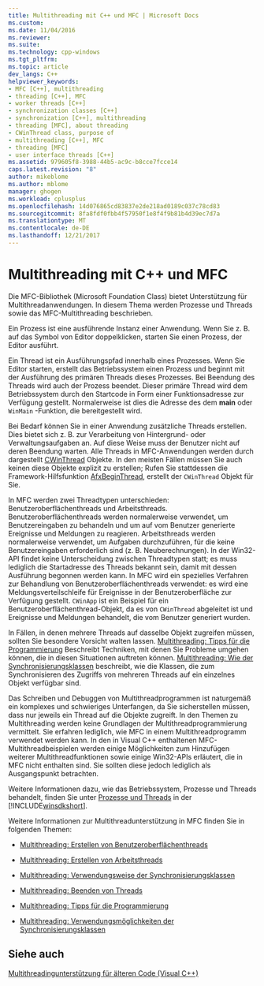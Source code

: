 ```yaml
---
title: Multithreading mit C++ und MFC | Microsoft Docs
ms.custom: 
ms.date: 11/04/2016
ms.reviewer: 
ms.suite: 
ms.technology: cpp-windows
ms.tgt_pltfrm: 
ms.topic: article
dev_langs: C++
helpviewer_keywords:
- MFC [C++], multithreading
- threading [C++], MFC
- worker threads [C++]
- synchronization classes [C++]
- synchronization [C++], multithreading
- threading [MFC], about threading
- CWinThread class, purpose of
- multithreading [C++], MFC
- threading [MFC]
- user interface threads [C++]
ms.assetid: 979605f8-3988-44b5-ac9c-b8cce7fcce14
caps.latest.revision: "8"
author: mikeblome
ms.author: mblome
manager: ghogen
ms.workload: cplusplus
ms.openlocfilehash: 14d076865cd83837e2de218ad0189c037c78cd83
ms.sourcegitcommit: 8fa8fdf0fbb4f57950f1e8f4f9b81b4d39ec7d7a
ms.translationtype: MT
ms.contentlocale: de-DE
ms.lasthandoff: 12/21/2017
---
```

# <a name="multithreading-with-c-and-mfc"></a>Multithreading mit C++ und MFC
Die MFC-Bibliothek (Microsoft Foundation Class) bietet Unterstützung für Multithreadanwendungen. In diesem Thema werden Prozesse und Threads sowie das MFC-Multithreading beschrieben.  
  
 Ein Prozess ist eine ausführende Instanz einer Anwendung. Wenn Sie z. B. auf das Symbol von Editor doppelklicken, starten Sie einen Prozess, der Editor ausführt.  
  
 Ein Thread ist ein Ausführungspfad innerhalb eines Prozesses. Wenn Sie Editor starten, erstellt das Betriebssystem einen Prozess und beginnt mit der Ausführung des primären Threads dieses Prozesses. Bei Beendung des Threads wird auch der Prozess beendet. Dieser primäre Thread wird dem Betriebssystem durch den Startcode in Form einer Funktionsadresse zur Verfügung gestellt. Normalerweise ist dies die Adresse des dem **main** oder `WinMain` -Funktion, die bereitgestellt wird.  
  
 Bei Bedarf können Sie in einer Anwendung zusätzliche Threads erstellen. Dies bietet sich z. B. zur Verarbeitung von Hintergrund- oder Verwaltungsaufgaben an. Auf diese Weise muss der Benutzer nicht auf deren Beendung warten. Alle Threads in MFC-Anwendungen werden durch dargestellt [CWinThread](../mfc/reference/cwinthread-class.md) Objekte. In den meisten Fällen müssen Sie auch keinen diese Objekte explizit zu erstellen; Rufen Sie stattdessen die Framework-Hilfsfunktion [AfxBeginThread](../mfc/reference/application-information-and-management.md#afxbeginthread), erstellt der `CWinThread` Objekt für Sie.  
  
 In MFC werden zwei Threadtypen unterschieden: Benutzeroberflächenthreads und Arbeitsthreads. Benutzeroberflächenthreads werden normalerweise verwendet, um Benutzereingaben zu behandeln und um auf vom Benutzer generierte Ereignisse und Meldungen zu reagieren. Arbeitsthreads werden normalerweise verwendet, um Aufgaben durchzuführen, für die keine Benutzereingaben erforderlich sind (z. B. Neuberechnungen). In der Win32-API findet keine Unterscheidung zwischen Threadtypen statt; es muss lediglich die Startadresse des Threads bekannt sein, damit mit dessen Ausführung begonnen werden kann. In MFC wird ein spezielles Verfahren zur Behandlung von Benutzeroberflächenthreads verwendet: es wird eine Meldungsverteilschleife für Ereignisse in der Benutzeroberfläche zur Verfügung gestellt. `CWinApp` ist ein Beispiel für ein Benutzeroberflächenthread-Objekt, da es von `CWinThread` abgeleitet ist und Ereignisse und Meldungen behandelt, die vom Benutzer generiert wurden.  
  
 In Fällen, in denen mehrere Threads auf dasselbe Objekt zugreifen müssen, sollten Sie besondere Vorsicht walten lassen. [Multithreading: Tipps für die Programmierung](../parallel/multithreading-programming-tips.md) Beschreibt Techniken, mit denen Sie Probleme umgehen können, die in diesen Situationen auftreten können. [Multithreading: Wie der Synchronisierungsklassen](../parallel/multithreading-how-to-use-the-synchronization-classes.md) beschreibt, wie die Klassen, die zum Synchronisieren des Zugriffs von mehreren Threads auf ein einzelnes Objekt verfügbar sind.  
  
 Das Schreiben und Debuggen von Multithreadprogrammen ist naturgemäß ein komplexes und schwieriges Unterfangen, da Sie sicherstellen müssen, dass nur jeweils ein Thread auf die Objekte zugreift. In den Themen zu Multithreading werden keine Grundlagen der Multithreadprogrammierung vermittelt. Sie erfahren lediglich, wie MFC in einem Multithreadprogramm verwendet werden kann. In den in Visual C++ enthaltenen MFC-Multithreadbeispielen werden einige Möglichkeiten zum Hinzufügen weiterer Multithreadfunktionen sowie einige Win32-APIs erläutert, die in MFC nicht enthalten sind. Sie sollten diese jedoch lediglich als Ausgangspunkt betrachten.  
  
 Weitere Informationen dazu, wie das Betriebssystem, Prozesse und Threads behandelt, finden Sie unter [Prozesse und Threads](http://msdn.microsoft.com/library/windows/desktop/ms684841) in der [!INCLUDE[winsdkshort](../atl-mfc-shared/reference/includes/winsdkshort_md.md)].  
  
 Weitere Informationen zur Multithreadunterstützung in MFC finden Sie in folgenden Themen:  
  
-   [Multithreading: Erstellen von Benutzeroberflächenthreads](../parallel/multithreading-creating-user-interface-threads.md)  
  
-   [Multithreading: Erstellen von Arbeitsthreads](../parallel/multithreading-creating-worker-threads.md)  
  
-   [Multithreading: Verwendungsweise der Synchronisierungsklassen](../parallel/multithreading-how-to-use-the-synchronization-classes.md)  
  
-   [Multithreading: Beenden von Threads](../parallel/multithreading-terminating-threads.md)  
  
-   [Multithreading: Tipps für die Programmierung](../parallel/multithreading-programming-tips.md)  
  
-   [Multithreading: Verwendungsmöglichkeiten der Synchronisierungsklassen](../parallel/multithreading-when-to-use-the-synchronization-classes.md)  
  
## <a name="see-also"></a>Siehe auch  
 [Multithreadingunterstützung für älteren Code (Visual C++)](../parallel/multithreading-support-for-older-code-visual-cpp.md)
